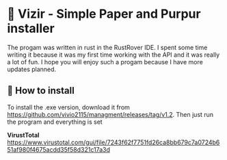 # 📱 Vizir - Simple Paper and Purpur installer
The progam was written in rust in the RustRover IDE. I spent some time writing it because it was my first time working with the API and it was really a lot of fun. I hope you will enjoy such a progam because I have more updates planned.
## 💠 How to install
To install the .exe version, download it from https://github.com/vivio2115/managment/releases/tag/v1.2.
Then just run the program and everything is set


**VirustTotal**
https://www.virustotal.com/gui/file/7243f62f7751fd26ca8bb679c7a0724b651af980f4675acdd35f58d321c17a3d
